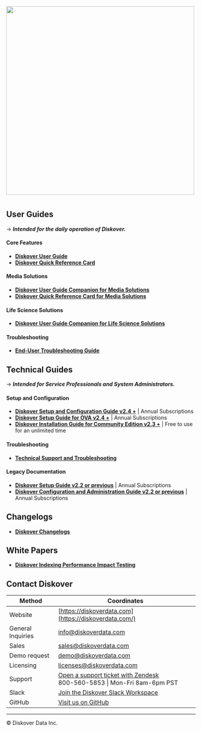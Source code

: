 <img src="images/diskover_logo_for_light_background.png" width="500">

# 

## User Guides

→ **_Intended for the daily operation of Diskover._**

#### Core Features

- [**Diskover User Guide**](https://docs.diskoverdata.com/diskover_user_guide/)
- [**Diskover Quick Reference Card**](images/quick_reference_card_diskover_core_features.pdf)

#### Media Solutions

- [**Diskover User Guide Companion for Media Solutions**](https://docs.diskoverdata.com/diskover_user_guide_companion_media_solutions/)
- [**Diskover Quick Reference Card for Media Solutions**](images/quick_reference_card_diskover_media_solutions.pdf)

#### Life Science Solutions

- [**Diskover User Guide Companion for Life Science Solutions**](https://docs.diskoverdata.com/diskover_user_guide_companion_life_science_solutions/)

#### Troubleshooting

- [**End-User Troubleshooting Guide**](https://docs.diskoverdata.com/diskover_troubleshooting_users/)


## Technical Guides

→ **_Intended for Service Professionals and System Administrators._**

#### Setup and Configuration

- [**Diskover Setup and Configuration Guide v2.4 +**](https://docs.diskoverdata.com/diskover_setup_and_config_guide/) | Annual Subscriptions
- [**Diskover Setup Guide for OVA v2.4 +**](https://docs.diskoverdata.com/diskover_ova_setup_guide/) | Annual Subscriptions
- [**Diskover Installation Guide for Community Edition v2.3 +**](https://github.com/diskoverdata/diskover-community/blob/master/INSTALL.md) | Free to use for an unlimited time

#### Troubleshooting

- [**Technical Support and Troubleshooting**](https://docs.diskoverdata.com/tech_support_and_troubleshooting/)

#### Legacy Documentation

- [**Diskover Setup Guide v2.2 or previous**](https://docs.diskoverdata.com/diskover_legacy_setup_guide/) | Annual Subscriptions
- [**Diskover Configuration and Administration Guide v2.2 or previous**](https://docs.diskoverdata.com/diskover_legacy_config_and_admin_guide/) | Annual Subscriptions


## Changelogs

- [**Diskover Changelogs**](https://docs.diskoverdata.com/diskover_changelogs/)


## White Papers

- [**Diskover Indexing Performance Impact Testing**](https://docs.diskoverdata.com/diskover_white_paper_indexing_performance_impact_testing/)


## Contact Diskover


| Method | Coordinates |
| --- | --- |
| Website | [https://diskoverdata.com](https://diskoverdata.com/) |
| General Inquiries | [info@diskoverdata.com](mailto:info@diskoverdata.com) |
| Sales | [sales@diskoverdata.com](mailto:sales@diskoverdata.com) |
| Demo request | [demo@diskoverdata.com](mailto:demo@diskoverdata.com) |
| Licensing | [licenses@diskoverdata.com](mailto:licenses@diskoverdata.com) |
| Support | [Open a support ticket with Zendesk](https://support.diskoverdata.com/)<br>800-560-5853 \| Mon-Fri 8am-6pm PST|
| Slack | [Join the Diskover Slack Workspace](https://join.slack.com/t/diskoverworkspace/shared_invite/enQtNzQ0NjE1Njk5MjIyLWI4NWQ0MjFhYzQyMTRhMzk4NTQ3YjBlYjJiMDk1YWUzMTZmZjI1MTdhYTA3NzAzNTU0MDc5NDA2ZDI4OWRiMjM) |
| GitHub | [Visit us on GitHub](https://github.com/diskoverdata/) |

___
© Diskover Data Inc.
